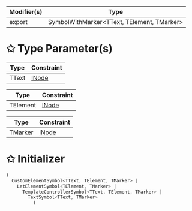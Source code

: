 | Modifier(s)                            | Type                     |
|----------------------------------------|--------------------------|
| export | SymbolWithMarker&lt;TText, TElement, TMarker&gt; |

# &#10025; Type Parameter(s)

| Type  | Constraint                               |
| ----- | ---------------------------------------- |
| TText | [INode](/runtime/interface/dom/inode.md) |

| Type     | Constraint                               |
| -------- | ---------------------------------------- |
| TElement | [INode](/runtime/interface/dom/inode.md) |

| Type    | Constraint                               |
| ------- | ---------------------------------------- |
| TMarker | [INode](/runtime/interface/dom/inode.md) |

# &#10025; Initializer

```ts
(
  CustomElementSymbol<TText, TElement, TMarker> |
    LetElementSymbol<TElement, TMarker> |
      TemplateControllerSymbol<TText, TElement, TMarker> |
        TextSymbol<TText, TMarker>
          )
```